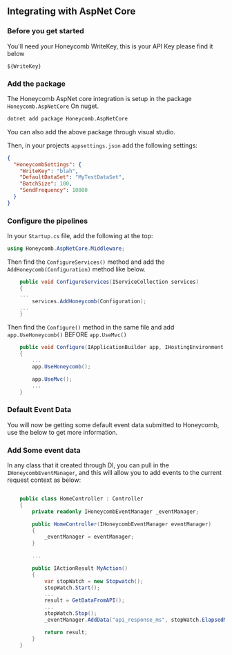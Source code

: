 ## Integrating with AspNet Core

### Before you get started
You'll need your Honeycomb WriteKey, this is your API Key please find it below

```
${WriteKey}
```

### Add the package

The Honeycomb AspNet core integration is setup in the package `Honeycomb.AspNetCore` On nuget.

```cmd
dotnet add package Honeycomb.AspNetCore
```

You can also add the above package through visual studio.

Then, in your projects `appsettings.json` add the following settings:

```json
{
  "HoneycombSettings": {
    "WriteKey": "blah",
    "DefaultDataSet": "MyTestDataSet",
    "BatchSize": 100,
    "SendFrequency": 10000
  }
}
```

### Configure the pipelines

In your `Startup.cs` file, add the following at the top:

```csharp
using Honeycomb.AspNetCore.Middleware;
```

Then find the `ConfigureServices()` method and add the `AddHoneycomb(Configuration)` method like below.

```csharp
    public void ConfigureServices(IServiceCollection services)
    {
    ...
        services.AddHoneycomb(Configuration);
    ...
    }
```

Then find the `Configure()` method in the same file and add `app.UseHoneycomb()` BEFORE `app.UseMvc()`

```csharp
    public void Configure(IApplicationBuilder app, IHostingEnvironment env)
    {
        ...
        app.UseHoneycomb();

        app.UseMvc();
        ...
    }
```

### Default Event Data

You will now be getting some default event data submitted to Honeycomb, use the below to get more information.

### Add Some event data

In any class that it created through DI, you can pull in the `IHoneycombEventManager`, and this will allow you to add events to the current request context as below:

```csharp

    public class HomeController : Controller
    {
        private readonly IHoneycombEventManager _eventManager;

        public HomeController(IHoneycombEventManager eventManager)
        {
            _eventManager = eventManager;
        }

        ...

        public IActionResult MyAction()
        {
            var stopWatch = new Stopwatch();
            stopWatch.Start();
            ...
            result = GetDataFromAPI();
            ...
            stopWatch.Stop();
            _eventManager.AddData("api_response_ms", stopWatch.ElapsedMilliseconds);

            return result;
        }
    }
```

